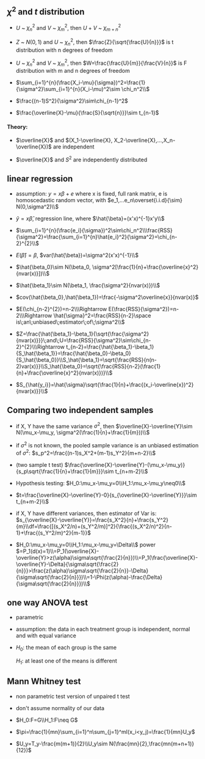 ## $\chi^2$ and $t$ distribution
- $U$ ~ $\chi^2_n$ and $V$ ~ $\chi^2_m$, then $U+V$ ~ $\chi^2_{m+n}$

- $Z$ ~ $N(0,1)$ and $U$ ~ $\chi_n^2$, then $\frac{Z}{\sqrt{\frac{U}{n}}}$ is t distribution with n degrees of freedom

- $U$ ~ $\chi^2_n$ and $V$ ~ $\chi^2_m$, then $W=\frac{\frac{U}{m}}{\frac{V}{n}}$ is F distribution with m and n degrees of freedom

- $\sum_{i=1}^{n}(\frac{X_i-\mu}{\sigma})^2=\frac{1}{\sigma^2}\sum_{i=1}^{n}(X_i-\mu)^2\sim \chi_n^2\\$

- $\frac{(n-1)S^2}{\sigma^2}\sim\chi_{n-1}^2$

- $\frac{\overline{X}-\mu}{\frac{S}{\sqrt{n}}}\sim t_{n-1}$

#### Theory:
- $\overline{X}$ and $(X_1-\overline{X}, X_2-\overline{X},...,X_n-\overline{X})$ are independent

- $\overline{X}$ and $S^2$ are independently distributed


## linear regression
- assumption: $y=x\beta+e$ where x is fixed, full rank matrix, e is homoscedastic random vector, with $e_1,...e_n\overset{i.i.d}{\sim} N(0,\sigma^2)\\$

- $\hat{y}=x\hat{\beta}$, regression line, where $\hat{\beta}=(x'x)^{-1}x'y\\$

- $\sum_{i=1}^{n}(\frac{e_i}{\sigma})^2\sim\chi_n^2\\\frac{RSS}{\sigma^2}=\frac{\sum_{i=1}^{n}\hat{e_i}^2}{\sigma^2}=\chi_{n-2}^{2}\\$

- $E(\hat{\beta})=\beta$, $var(\hat{\beta})=\sigma^2(x'x)^{-1}\\$

- $\hat{\beta_0}\sim N(\beta_0, \sigma^2[\frac{1}{n}+\frac{\overline{x}^2}{nvar(x)}])\\$

- $\hat{\beta_1}\sim N(\beta_1, \frac{\sigma^2}{nvar(x)})\\$

- $cov(\hat{\beta_0},\hat{\beta_1})=\frac{-\sigma^2\overline{x}}{nvar(x)}$

- $E(\chi_{n-2}^{2})=n-2\\\Rightarrow E(\frac{RSS}{\sigma^2})=n-2\\\Rightarrow \hat{\sigma}^2=\frac{RSS}{n-2}\space is\;an\;unbiased\;estimator\;of\;\sigma^2\\$

- $Z=\frac{\hat{\beta_1}-\beta_1}{\sqrt{\frac{\sigma^2}{nvar(x)}}}\;and\;U=\frac{RSS}{\sigma^2}\sim\chi_{n-2}^{2}\\\Rightarrow t_{n-2}=\frac{\hat{\beta_1}-\beta_1}{S_\hat{\beta_1}}=\frac{\hat{\beta_0}-\beta_0}{S_\hat{\beta_0}}\\S_\hat{\beta_1}=\sqrt{\frac{RSS}{n(n-2)var(x)}}\\S_\hat{\beta_0}=\sqrt{\frac{RSS}{n-2}(\frac{1}{n}+\frac{\overline{x}^2}{nvar(x)})}\\$

- $S_{\hat{y_i}}=\hat{\sigma}\sqrt{\frac{1}{n}+\frac{(x_i-\overline{x})^2}{nvar(x)}}\\$


## Comparing two independent samples
- if X, Y have the same variance $\sigma^2$, then
$\overline{X}-\overline{Y}\sim N(\mu_x-\mu_y, \sigma^2(\frac{1}{n}+\frac{1}{m}))\\$

- if $\sigma^2$ is not known, the pooled sample variance is an unbiased estimation of $\sigma^2:$
$s_p^2=\frac{(n-1)s_X^2+(m-1)s_Y^2}{m+n-2}\\$

- (two sample t test)
  $\frac{\overline{X}-\overline{Y}-(\mu_x-\mu_y)}{s_p\sqrt{\frac{1}{n}+\frac{1}{m}}}\sim t_{n+m-2}\\$

- Hypothesis testing:
  $H_0:\mu_x-\mu_y=0\\H_1:\mu_x-\mu_y\neq0\\$

- $t=\frac{\overline{X}-\overline{Y}-0}{s_{\overline{X}-\overline{Y}}}\sim t_{n+m-2}\\$

- if X, Y have different variances, then estimator of Var is:
 $s_{\overline{X}-\overline{Y}}=\frac{s_X^2}{n}+\frac{s_Y^2}{m}\\df=\frac{[(s_X^2/n)+(s_Y^2/m)]^2}{\frac{(s_X^2/n)^2}{n-1}+\frac{(s_Y^2/m)^2}{m-1}}$

- $H_0:\mu_x-\mu_y=0\\H_1:\mu_x-\mu_y=\Delta\\$
  power $=P_1(d(x)=1)\\=P_1(\overline{X}-\overline{Y}>z(\alpha)\sigma\sqrt{\frac{2}{n}})\\=P_1(\frac{\overline{X}-\overline{Y}-\Delta}{\sigma\sqrt{\frac{2}{n}}}>\frac{z(\alpha)\sigma\sqrt{\frac{2}{n}}-\Delta}{\sigma\sqrt{\frac{2}{n}}})\\=1-\Phi(z(\alpha)-\frac{\Delta}{\sigma\sqrt{\frac{2}{n}}})\\$

## one way ANOVA test
- parametric
- assumption:  the data in each treatment group is independent, normal and with equal variance
- $H_0:$ the mean of each group is the same

  $H_1:$ at least one of the means is different

## Mann Whitney test
- non parametric test version of unpaired t test
- don't assume normality of our data

- $H_0:F=G\\H_1:F\neq G$
- $\pi=\frac{1}{mn}\sum_{i=1}^n\sum_{j=1}^mI(x_i<y_j)=\frac{1}{mn}U_y$
- $U_y=T_y-\frac{m(m+1)}{2}\\U_y\sim N(\frac{mn}{2},\frac{mn(m+n+1)}{12})$
